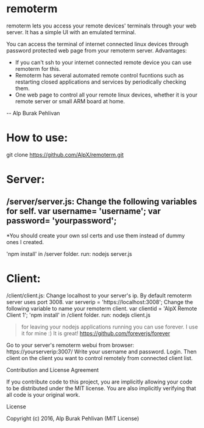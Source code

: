 # remoterm
remoterm lets you access your remote devices' terminals through your web server. It has a simple UI with an emulated terminal.

You can access the terminal of internet connected linux devices through password protected web page from your remoterm server.
Advantages:
- If you can't ssh to your internet connected remote device you can use remoterm for this.
- Remoterm has several automated remote control fucntions such as restarting closed applications and services by periodically checking them.
- One web page to control all your remote linux devices, whether it is your remote server or small ARM board at home.

--
Alp Burak Pehlivan

# How to use:
git clone https://github.com/AlpX/remoterm.git

Server:
=======
/server/server.js:
Change the following variables for self.
var username= 'username'; 
var password= 'yourpassword';
-----
*You should create your own ssl certs and use them instead of dummy ones I created.

'npm install' in /server folder. run:
nodejs server.js

Client:
======
/client/client.js:
Change localhost to your server's ip. By default remoterm server uses port 3008.
var serverip = 'https://localhost:3008';
Change the following variable to name your remoterm client.
var clientid = 'AlpX Remote Client 1';
'npm install' in /client folder. run:
nodejs client.js

> for leaving your nodejs applications running you can use forever. I use it for mine :) It is great!
https://github.com/foreverjs/forever

Go to your server's remoterm webui from browser:
https://yourserverip:3007/
Write your username and password. Login. Then client on the client you want to control remotely from connected client list.


Contribution and License Agreement

If you contribute code to this project, you are implicitly allowing your code to be distributed under the MIT license. You are also implicitly verifying that all code is your original work.

License

Copyright (c) 2016, Alp Burak Pehlivan (MIT License)